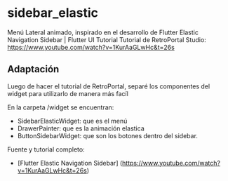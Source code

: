 # sidebar_elastic

Menú Lateral animado, inspirado en el desarrollo de Flutter Elastic Navigation Sidebar | Flutter UI Tutorial
Tutorial de RetroPortal Studio: https://www.youtube.com/watch?v=1KurAaGLwHc&t=26s

## Adaptación

Luego de hacer el tutorial de RetroPortal, separé los componentes del widget para utilizarlo de manera más facíl

En la carpeta /widget se encuentran:

  - SidebarElasticWidget: que es el menú
  - DrawerPainter: que es la animación elastica
  - ButtonSidebarWidget: que son los botones dentro del sidebar.
  
  

Fuente y tutorial completo: 

- [Flutter Elastic Navigation Sidebar] (https://www.youtube.com/watch?v=1KurAaGLwHc&t=26s)
